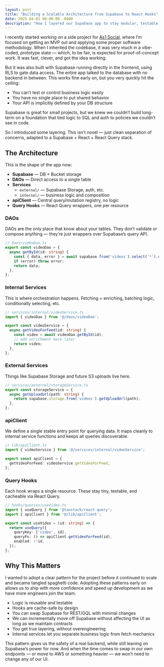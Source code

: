 ```yaml
---
layout: post
title: "Building a Scalable Architecture from Supabase to React Hooks"
date: 2025-04-01 08:00:00 -0400
description: "How I layered our Supabase app to stay modular, testable, and ready to scale"
---
```


I recently started working on a side project for [As1 Social](http://www.as1.social), where I’m focused on getting an MVP out and applying some proper software methodology. When I inherited the codebase, it was very much in a vibe-coded, prototype state — which, to be fair, is expected for proof-of-concept work. It was fast, clever, and got the idea working.

But it was also built with Supabase running directly in the frontend, using RLS to gate data access. The entire app talked to the database with no backend in between. This works fine early on, but you very quickly hit the ceiling:

- You can’t test or control business logic easily
- You have no single place to put shared behavior
- Your API is implicitly defined by your DB structure

Supabase is great for small projects, but we knew we couldn’t build long-term on a foundation that tied logic to SQL and auth to policies we couldn’t see in code.

So I introduced some layering. This isn’t novel — just clean separation of concerns, adapted to a Supabase + React + React Query stack.

## The Architecture

This is the shape of the app now:

- **Supabase** — DB + Bucket storage
- **DAOs** — Direct access to a single table
- **Services**
  - `external/` — Supabase Storage, auth, etc.
  - `internal/` — business logic and composition
- **apiClient** — Central query/mutation registry, no logic
- **Query Hooks** — React Query wrappers, one per resource

### DAOs

DAOs are the only place that know about your tables. They don’t validate or compose anything — they’re just wrappers over Supabase’s query API.

```ts
// daos/videoDao.ts
export const videoDao = {
  async getById(id: string) {
    const { data, error } = await supabase.from('videos').select('*').eq('id', id).single();
    if (error) throw error;
    return data;
  },
};
```

### Internal Services

This is where orchestration happens. Fetching + enriching, batching logic, conditionally selecting, etc.

```ts
// services/internal/videoService.ts
import { videoDao } from '@/daos/videoDao';

export const videoService = {
  async getVideoForFeed(id: string) {
    const video = await videoDao.getById(id);
    // add enrichment here later
    return video;
  },
};
```

### External Services

Things like Supabase Storage and future S3 uploads live here.

```ts
// services/external/storageService.ts
export const storageService = {
  async getUploadUrl(path: string) {
    return supabase.storage.from('videos').getUploadUrl(path);
  },
};
```

### apiClient

We define a single stable entry point for querying data. It maps cleanly to internal service functions and keeps all queries discoverable.

```ts
// lib/apiClient.ts
import { videoService } from '@/services/internal/videoService';

export const apiClient = {
  getVideoForFeed: videoService.getVideoForFeed,
};
```

### Query Hooks

Each hook wraps a single resource. These stay tiny, testable, and cacheable via React Query.

```ts
// hooks/queries/useVideo.ts
import { useQuery } from '@tanstack/react-query';
import { apiClient } from '@/lib/apiClient';

export const useVideo = (id: string) => {
  return useQuery({
    queryKey: ['video', id],
    queryFn: () => apiClient.getVideoForFeed(id),
    enabled: !!id,
  });
};
```

## Why This Matters

I wanted to adopt a clear pattern for the project before it continued to scale and became tangled spaghetti code. Adopting these patterns early on allows us to ship with more confidence and speed up development as we have more engineers join the team.

- Logic is reusable and testable  
- Hooks are cache-safe by design  
- You can swap Supabase for REST/GQL with minimal changes  
- We can incrementally move off Supabase without affecting the UI as long as we maintain contracts
- You get true layering, without overengineering  
- Internal services let you separate business logic from fetch mechanics

This pattern gives us the safety of a real backend, while still leaning on Supabase’s power for now. And when the time comes to swap in our own endpoints — or move to AWS or something heavier — we won’t need to change any of our UI.


